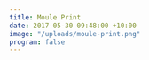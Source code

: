 ```yaml
---
title: Moule Print
date: 2017-05-30 09:48:00 +10:00
image: "/uploads/moule-print.png"
program: false
---
```



